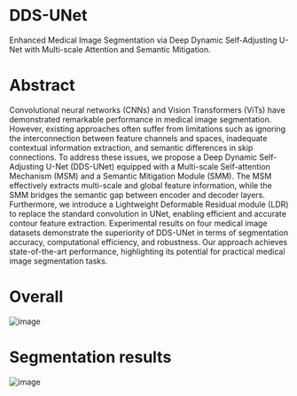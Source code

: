 # DDS-UNet
Enhanced Medical Image Segmentation via Deep Dynamic Self-Adjusting U-Net with Multi-scale Attention and Semantic Mitigation.
# Abstract
Convolutional neural networks (CNNs) and Vision Transformers (ViTs) have demonstrated remarkable performance in medical image segmentation. However, existing approaches often suffer from limitations such as ignoring the interconnection between feature channels and spaces, inadequate contextual information extraction, and semantic differences in skip connections. To address these issues, we propose a Deep Dynamic Self-Adjusting U-Net (DDS-UNet) equipped with a Multi-scale Self-attention Mechanism (MSM) and a Semantic Mitigation Module (SMM). The MSM effectively extracts multi-scale and global feature information, while the SMM bridges the semantic gap between encoder and decoder layers. Furthermore, we introduce a Lightweight Deformable Residual module (LDR) to replace the standard convolution in UNet, enabling efficient and accurate contour feature extraction. Experimental results on four medical image datasets demonstrate the superiority of DDS-UNet in terms of segmentation accuracy, computational efficiency, and robustness. Our approach achieves state-of-the-art performance, highlighting its potential for practical medical image segmentation tasks.
# Overall
![image](https://github.com/user-attachments/assets/64e8395f-2298-4c7c-8c22-c85677c461b1)
# Segmentation results
![image](https://github.com/user-attachments/assets/8bff8167-666c-4fb4-a290-557e3f14f934)
